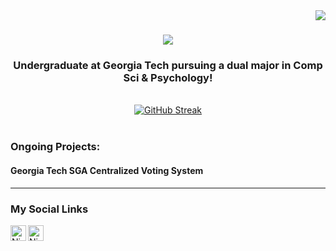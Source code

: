 <img align="right" src="https://visitor-badge.laobi.icu/badge?page_id=nstone213.nstone213" />

<h1 align="center">
    <img src="https://readme-typing-svg.herokuapp.com/?font=Righteous&size=35&center=true&vCenter=true&width=500&height=70&duration=4000&lines=Hi+There!+👋;+I'm+Nicholas+Stone!;" />
</h1>

<h3 align="center">
  Undergraduate at <a href="https://www.gatech.edu" style="text-decoration: none;">Georgia Tech</a> pursuing a dual major in Comp Sci & Psychology!
</h3>

<br/>

<div align="center">
  <a href="https://git.io/streak-stats">
    <img src="https://streak-stats.demolab.com?user=nstone213&theme=dracula&hide_border=true" alt="GitHub Streak" />
  </a>
</div>

<br/>

<h3><strong>Ongoing Projects:</strong></h3>
<h4><a href="https://sga-voting-tracker-q631.vercel.app/" style="text-decoration: none;">Georgia Tech SGA Centralized Voting System</a></h4>

---
### My Social Links

[<img align="left" alt="Nicholas | LinkedIn" width="25px" src="https://cdn-icons-png.flaticon.com/512/174/174857.png"/>][linkedin]
[<img align="left" alt="Nicholas | Instagram" width="25px" src="https://i.pinimg.com/originals/43/85/a5/4385a5479214954fa9fab6f1a778623f.png"/>][instagram]


[linkedin]: https://www.linkedin.com/in/nicholasbaronstone/
[instagram]: https://www.instagram.com/nicholasstone21/
